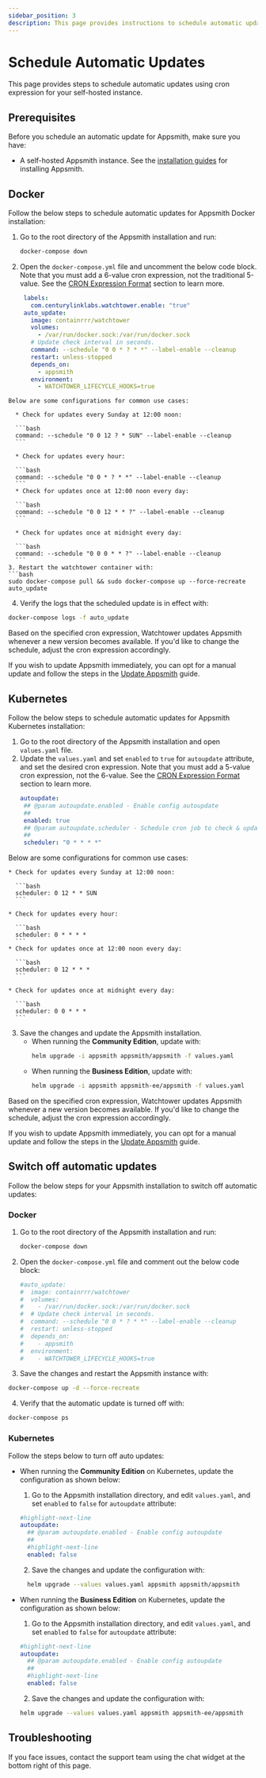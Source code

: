 ```yaml
---
sidebar_position: 3
description: This page provides instructions to schedule automatic updates for your Appsmith instance.
---
```


# Schedule Automatic Updates 

This page provides steps to schedule automatic updates using cron expression for your self-hosted instance.

## Prerequisites

Before you schedule an automatic update for Appsmith, make sure you have:

* A self-hosted Appsmith instance. See the [installation guides](/getting-started/setup/installation-guides) for installing Appsmith.

## Docker

Follow the below steps to schedule automatic updates for Appsmith Docker installation:

1. Go to the root directory of the Appsmith installation and run:

   ```bash
   docker-compose down
   ```

2. Open the `docker-compose.yml` file and uncomment the below code block. Note that you must add a 6-value cron expression, not the traditional 5-value. See the [CRON Expression Format](https://pkg.go.dev/github.com/robfig/cron@v1.2.0#hdr-CRON_Expression_Format) section to learn more.
   ```yaml
    labels:
      com.centurylinklabs.watchtower.enable: "true"
    auto_update:
      image: containrrr/watchtower
      volumes:
        - /var/run/docker.sock:/var/run/docker.sock
      # Update check interval in seconds.
      command: --schedule "0 0 * ? * *" --label-enable --cleanup
      restart: unless-stopped
      depends_on:
        - appsmith
      environment:
        - WATCHTOWER_LIFECYCLE_HOOKS=true
  ```
  Below are some configurations for common use cases:

    * Check for updates every Sunday at 12:00 noon:

    ```bash
    command: --schedule "0 0 12 ? * SUN" --label-enable --cleanup
    ```

    * Check for updates every hour:

    ```bash
    command: --schedule "0 0 * ? * *" --label-enable --cleanup
    ```
    * Check for updates once at 12:00 noon every day:

    ```bash
    command: --schedule "0 0 12 * * ?" --label-enable --cleanup 
    ```

    * Check for updates once at midnight every day:

    ```bash
    command: --schedule "0 0 0 * * ?" --label-enable --cleanup 
    ```
3. Restart the watchtower container with:
  ```bash
  sudo docker-compose pull && sudo docker-compose up --force-recreate auto_update
  ```
4. Verify the logs that the scheduled update is in effect with:
  ```bash
  docker-compose logs -f auto_update
  ```
 Based on the specified cron expression, Watchtower updates Appsmith whenever a new version becomes available. If you'd like to change the schedule, adjust the cron expression accordingly.

If you wish to update Appsmith immediately, you can opt for a manual update and follow the steps in the [Update Appsmith](/getting-started/setup/instance-management/update-appsmith/#docker) guide.

## Kubernetes
Follow the below steps to schedule automatic updates for Appsmith Kubernetes installation:

1. Go to the root directory of the Appsmith installation and open `values.yaml` file.
2. Update the `values.yaml` and set `enabled` to `true` for `autoupdate` attribute, and set the desired cron expression. Note that you must add a 5-value cron expression, not the 6-value. See the [CRON Expression Format](https://pkg.go.dev/github.com/gdgvda/cron#hdr-CRON_Expression_Format) section to learn more.
   ```yaml
   autoupdate:
    ## @param autoupdate.enabled - Enable config autoupdate
    ##
    enabled: true
    ## @param autoupdate.scheduler - Schedule cron job to check & update Helm image
    ##
    scheduler: "0 * * * *"
   ```
  Below are some configurations for common use cases:

    * Check for updates every Sunday at 12:00 noon:

      ```bash
      scheduler: 0 12 * * SUN
      ```

    * Check for updates every hour:

      ```bash
      scheduler: 0 * * * *
      ```
    * Check for updates once at 12:00 noon every day:

      ```bash
      scheduler: 0 12 * * *
      ```

    * Check for updates once at midnight every day:

      ```bash
      scheduler: 0 0 * * * 
      ```

3. Save the changes and update the Appsmith installation.
    * When running the **Community Edition**, update with:
      ```bash
      helm upgrade -i appsmith appsmith/appsmith -f values.yaml
      ```
    * When running the **Business Edition**, update with:
      ```bash
      helm upgrade -i appsmith appsmith-ee/appsmith -f values.yaml
      ```

Based on the specified cron expression, Watchtower updates Appsmith whenever a new version becomes available. If you'd like to change the schedule, adjust the cron expression accordingly.

If you wish to update Appsmith immediately, you can opt for a manual update and follow the steps in the [Update Appsmith](/getting-started/setup/instance-management/update-appsmith/#kubernetes) guide.

## Switch off automatic updates

Follow the below steps for your Appsmith installation to switch off automatic updates:

### Docker

1. Go to the root directory of the Appsmith installation and run:

   ```bash
   docker-compose down
   ```

2. Open the `docker-compose.yml` file and comment out the below code block:
   
   ```yaml
   #auto_update:
   #  image: containrrr/watchtower
   #  volumes:
   #    - /var/run/docker.sock:/var/run/docker.sock
   #  # Update check interval in seconds.
   #  command: --schedule "0 0 * ? * *" --label-enable --cleanup
   #  restart: unless-stopped
   #  depends_on:
   #    - appsmith
   #  environment:
   #    - WATCHTOWER_LIFECYCLE_HOOKS=true
   ```

3. Save the changes and restart the Appsmith instance with:
  ```bash
  docker-compose up -d --force-recreate
  ```

4. Verify that the automatic update is turned off with:
  ```bash
  docker-compose ps
  ```
### Kubernetes
Follow the steps below to turn off auto updates:

 * When running the **Community Edition** on Kubernetes, update the configuration as shown below:

    1. Go to the Appsmith installation directory, and edit `values.yaml`, and set `enabled` to `false` for `autoupdate` attribute:
      ```yaml
      #highlight-next-line
      autoupdate:
        ## @param autoupdate.enabled - Enable config autoupdate
        ##
        #highlight-next-line
        enabled: false
      ```
    2. Save the changes and update the configuration with:
      ```bash
        helm upgrade --values values.yaml appsmith appsmith/appsmith
      ```

 * When running the **Business Edition** on Kubernetes, update the configuration as shown below:
    1. Go to the Appsmith installation directory, and edit `values.yaml`, and set `enabled` to `false` for `autoupdate` attribute:
      ```yaml
      #highlight-next-line
      autoupdate:
        ## @param autoupdate.enabled - Enable config autoupdate
        ##
        #highlight-next-line
        enabled: false
      ```
    2. Save the changes and update the configuration with:
      ```bash
      helm upgrade --values values.yaml appsmith appsmith-ee/appsmith
      ```

## Troubleshooting

If you face issues, contact the support team using the chat widget at the bottom right of this page.
